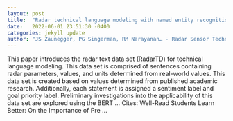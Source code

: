 ```yaml
---
layout: post
title:  "Radar technical language modeling with named entity recognition and text classification"
date:   2022-06-01 23:51:30 -0400
categories: jekyll update
author: "JS Zaunegger, PG Singerman, RM Narayanan… - Radar Sensor Technology …, 2022"
---
```

This paper introduces the radar text data set (RadarTD) for technical language modeling. This data set is comprised of sentences containing radar parameters, values, and units determined from real-world values. This data set is created based on values determined from published academic research. Additionally, each statement is assigned a sentiment label and goal priority label. Preliminary investigations into the applicability of this data set are explored using the BERT … Cites: ‪Well-Read Students Learn Better: On the Importance of Pre …‬